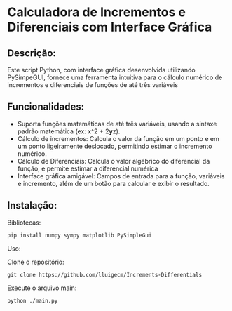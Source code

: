 <h1>Calculadora de Incrementos e Diferenciais com Interface Gráfica</h1>

<h2>Descrição:</h2>

Este script Python, com interface gráfica desenvolvida utilizando PySimpeGUI, fornece uma ferramenta intuitiva para o cálculo numérico de incrementos e diferenciais de funções de até três variáveis

<h2>Funcionalidades:</h2>

* Suporta funções matemáticas de até três variáveis, usando a sintaxe padrão matemática (ex: x^2 + 2**y**z).
* Cálculo de incrementos: Calcula o valor da função em um ponto e em um ponto ligeiramente deslocado, permitindo estimar o incremento numérico.
* Cálculo de Diferenciais: Calcula o valor algébrico do diferencial da função, e permite estimar a diferencial numérica
* Interface gráfica amigável: Campos de entrada para a função, variáveis e incremento, além de um botão para calcular e exibir o resultado.

<h2>Instalação:</h2>

Bibliotecas:
```console     
pip install numpy sympy matplotlib PySimpleGui
```

Uso:

Clone o repositório:
```console
git clone https://github.com/lluigecm/Increments-Differentials
```

Execute o arquivo main:
```console
python ./main.py
```

